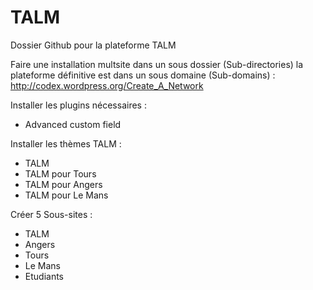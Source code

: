 TALM
====

Dossier Github pour la plateforme TALM

Faire une installation multsite dans un sous dossier (Sub-directories)
la plateforme définitive est dans un sous domaine (Sub-domains) :
http://codex.wordpress.org/Create_A_Network

Installer les plugins nécessaires :
- Advanced custom field

Installer les thèmes TALM :
- TALM
- TALM pour Tours
- TALM pour Angers
- TALM pour Le Mans

Créer 5 Sous-sites :
- TALM
- Angers
- Tours
- Le Mans
- Etudiants

